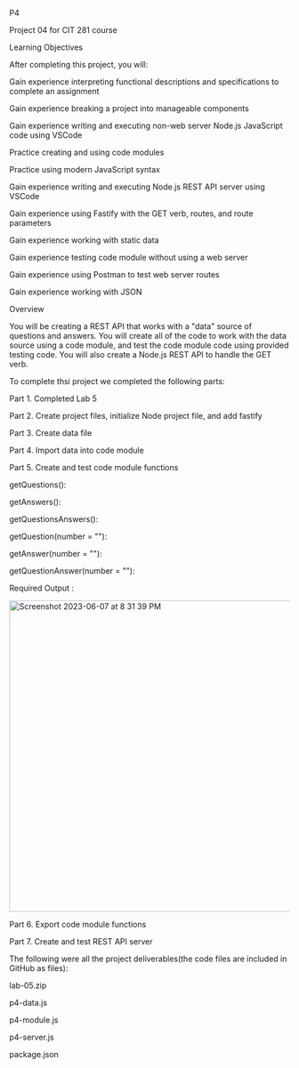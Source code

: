 P4

Project 04 for CIT 281 course

Learning Objectives

After completing this project, you will:

Gain experience interpreting functional descriptions and specifications to complete an assignment

Gain experience breaking a project into manageable components

Gain experience writing and executing non-web server Node.js JavaScript code using VSCode

Practice creating and using code modules

Practice using modern JavaScript syntax

Gain experience writing and executing Node.js REST API server using VSCode

Gain experience using Fastify with the GET verb, routes, and route parameters

Gain experience working with static data

Gain experience testing code module without using a web server

Gain experience using Postman to test web server routes

Gain experience working with JSON

Overview

You will be creating a REST API that works with a "data" source of questions and answers. You will create all of the code to work with the data source using a code module, and test the code module code using provided testing code. You will also create a Node.js REST API to handle the GET verb. 

To complete thsi project we completed the following parts:

Part 1. Completed Lab 5

Part 2. Create project files, initialize Node project file, and add fastify

Part 3. Create data file

Part 4. Import data into code module

Part 5. Create and test code module functions

getQuestions():

getAnswers():

getQuestionsAnswers():

getQuestion(number = ""):

getAnswer(number = ""):

getQuestionAnswer(number = ""):

Required Output :

<img width="560" alt="Screenshot 2023-06-07 at 8 31 39 PM" src="https://github.com/isigala4/cit281-p4/assets/133719793/6c0b477d-c161-4e4d-972f-40a48be9f9f6">


Part 6. Export code module functions

Part 7. Create and test REST API server

The following were all the project deliverables(the code files are included in GitHub as files):

lab-05.zip

p4-data.js

p4-module.js

p4-server.js

package.json
